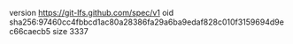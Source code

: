 version https://git-lfs.github.com/spec/v1
oid sha256:97460cc4fbbcd1ac80a28386fa29a6ba9edaf828c010f3159694d9ec66caecb5
size 3337
